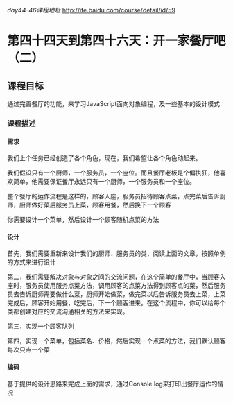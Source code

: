 *day44-46课程地址* <http://ife.baidu.com/course/detail/id/59>  
# 第四十四天到第四十六天：开一家餐厅吧（二）
## 课程目标  
通过完善餐厅的功能，来学习JavaScript面向对象编程，及一些基本的设计模式  
### 课程描述
#### 需求
我们上个任务已经创造了各个角色，现在，我们希望让各个角色动起来。

我们假设只有一个厨师，一个服务员，一个座位。而且餐厅老板是个偏执狂，他喜欢简单，他需要保证餐厅永远只有一个厨师，一个服务员和一个座位。

整个餐厅的运作流程是这样的，顾客入座，服务员招待顾客点菜，点完菜后告诉厨师，厨师做好菜后服务员上菜，顾客用餐，然后换下一个顾客

你需要设计一个菜单，然后设计一个顾客随机点菜的方法

#### 设计
首先，我们需要重新来设计我们的厨师、服务员的类，阅读上面的文章，按照单例的方式来进行设计

第二，我们需要解决对象与对象之间的交流问题，在这个简单的餐厅中，当顾客入座时，服务员使用服务点菜方法，调用顾客的点菜方法得到顾客点的菜，然后服务员去告诉厨师需要做什么菜，厨师开始做菜，做完菜以后告诉服务员去上菜，上菜完成后，顾客开始用餐，吃完后，下一个顾客进来。在这个流程中，你可以给每个类都创建对应的交流沟通相关的方法来实现。

第三，实现一个顾客队列

第四，实现一个菜单，包括菜名、价格，然后实现一个点菜的方法，我们默认顾客每次只点一个菜

#### 编码
基于提供的设计思路来完成上面的需求，通过Console.log来打印出餐厅运作的情况